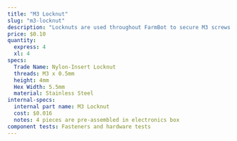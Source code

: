 ```yaml
---
title: "M3 Locknut"
slug: "m3-locknut"
description: "Locknuts are used throughout FarmBot to secure M3 screws in place. The nylon insert allows the locknut to resist loosening when subjected to vibration."
price: $0.10
quantity:
  express: 4
  xl: 4
specs:
  Trade Name: Nylon-Insert Locknut
  threads: M3 x 0.5mm
  height: 4mm
  Hex Width: 5.5mm
  material: Stainless Steel
internal-specs:
  internal part name: M3 Locknut
  cost: $0.016
  notes: 4 pieces are pre-assembled in electronics box
component tests: Fasteners and hardware tests
---
```

